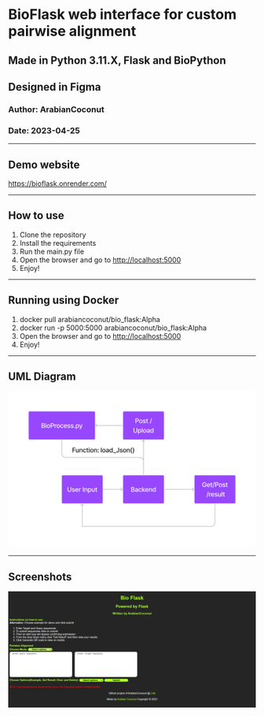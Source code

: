 # BioFlask web interface for custom pairwise alignment

## Made in Python 3.11.X, Flask and BioPython
## Designed in Figma

### Author: ArabianCoconut

### Date: 2023-04-25

---

## Demo website

<https://bioflask.onrender.com/>

---

## How to use

1. Clone the repository
2. Install the requirements
3. Run the main.py file
4. Open the browser and go to <http://localhost:5000>
5. Enjoy!

---

## Running using Docker

1. docker pull arabiancoconut/bio_flask:Alpha
2. docker run -p 5000:5000 arabiancoconut/bio_flask:Alpha
3. Open the browser and go to <http://localhost:5000>
4. Enjoy!

---

## UML Diagram

![UML Diagram](Images/UML.jpg)

---

## Screenshots

![Project_Screenshot](Images/Project.png)
